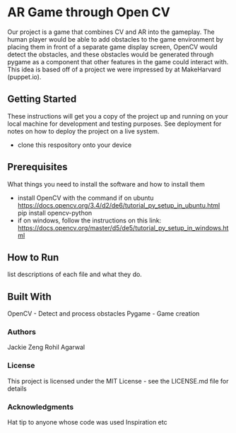 # AR Game through Open CV

Our project is a game that combines CV and AR into the gameplay. The human player would be able to add obstacles to the game environment by placing them in front of a separate game display screen, OpenCV would detect the obstacles, and these obstacles would be generated through pygame as a component that other features in the game could interact with. This idea is based off of a project we were impressed by at MakeHarvard (puppet.io).

## Getting Started
These instructions will get you a copy of the project up and running on your local machine for development and testing purposes. See deployment for notes on how to deploy the project on a live system.
- clone this respository onto your device

## Prerequisites
What things you need to install the software and how to install them
- install OpenCV with the command if on ubuntu
https://docs.opencv.org/3.4/d2/de6/tutorial_py_setup_in_ubuntu.html
pip install opencv-python
- if on windows, follow the instructions on this link:
https://docs.opencv.org/master/d5/de5/tutorial_py_setup_in_windows.html

## How to Run

list descriptions of each file and what they do. 

## Built With
OpenCV - Detect and process obstacles
Pygame - Game creation

### Authors
Jackie Zeng
Rohil Agarwal

### License
This project is licensed under the MIT License - see the LICENSE.md file for details

### Acknowledgments
Hat tip to anyone whose code was used
Inspiration
etc
